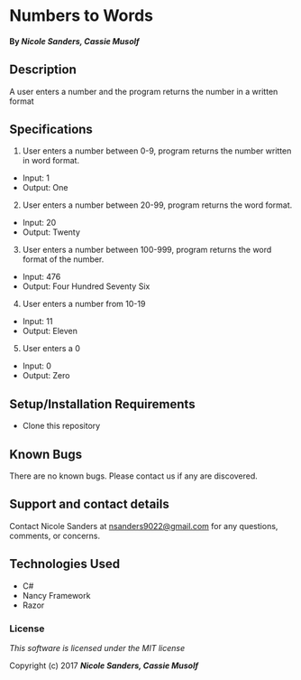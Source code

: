 # Numbers to Words

#### By _**Nicole Sanders, Cassie Musolf**_

## Description

A user enters a number and the program returns the number in a written format

## Specifications

1. User enters a number between 0-9, program returns the number written in word format.
* Input: 1 
* Output: One

2. User enters a number between 20-99, program returns the word format.
* Input: 20 
* Output: Twenty

3. User enters a number between 100-999, program returns the word format of the number.
* Input: 476 
* Output: Four Hundred Seventy Six

4. User enters a number from 10-19
* Input: 11 
* Output: Eleven

5. User enters a 0
* Input: 0 
* Output: Zero 


## Setup/Installation Requirements

* Clone this repository

## Known Bugs

There are no known bugs. Please contact us if any are discovered.

## Support and contact details

Contact Nicole Sanders at nsanders9022@gmail.com for any questions, comments, or concerns.

## Technologies Used

* C#
* Nancy Framework
* Razor


### License

*This software is licensed under the MIT license*

Copyright (c) 2017 **_Nicole Sanders, Cassie Musolf_**
